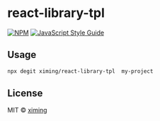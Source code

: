 # react-library-tpl

>

[![NPM](https://img.shields.io/npm/v/dag.svg)](https://www.npmjs.com/package/dag) [![JavaScript Style Guide](https://img.shields.io/badge/code_style-standard-brightgreen.svg)](https://standardjs.com)

## Usage

```bash
npx degit ximing/react-library-tpl  my-project
```

## License

MIT © [ximing](https://github.com/ximing)
